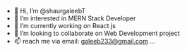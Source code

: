 - 👋 Hi, I’m @shaurgaleebT
- 👀 I’m interested in MERN Stack Developer
- 🌱 I’m currently working on React js
- 💞️ I’m looking to collaborate on Web Development project
- 📫  reach me via email: galeeb233@gmail.com ...

<!---
shaurgaleebT/shaurgaleebT is a ✨ special ✨ repository because its `README.md` (this file) appears on your GitHub profile.
You can click the Preview link to take a look at your changes.
--->
